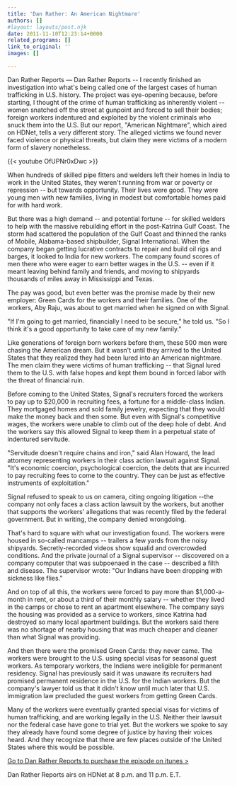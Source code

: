 ```yaml
---
title: 'Dan Rather: An American Nightmare'
authors: []
#layout: layouts/post.njk
date: 2011-11-10T12:23:14+0000
related_programs: []
link_to_original: ''
images: []

---
```

Dan Rather Reports — Dan Rather Reports -- I recently finished an investigation into what's being called one of the largest cases of human trafficking in U.S. history. The project was eye-opening because, before starting, I thought of the crime of human trafficking as inherently violent -- women snatched off the street at gunpoint and forced to sell their bodies; foreign workers indentured and exploited by the violent criminals who snuck them into the U.S. But our report, "American Nightmare", which aired on HDNet, tells a very different story. The alleged victims we found never faced violence or physical threats, but claim they were victims of a modern form of slavery nonetheless.

{{< youtube OfUPNr0xDwc >}}

When hundreds of skilled pipe fitters and welders left their homes in India to work in the United States, they weren't running from war or poverty or repression -- but towards opportunity. Their lives were good. They were young men with new families, living in modest but comfortable homes paid for with hard work.

But there was a high demand -- and potential fortune -- for skilled welders to help with the massive rebuilding effort in the post-Katrina Gulf Coast. The storm had scattered the population of the Gulf Coast and thinned the ranks of Mobile, Alabama-based shipbuilder, Signal International. When the company began getting lucrative contracts to repair and build oil rigs and barges, it looked to India for new workers. The company found scores of men there who were eager to earn better wages in the U.S. -- even if it meant leaving behind family and friends, and moving to shipyards thousands of miles away in Mississippi and Texas.

The pay was good, but even better was the promise made by their new employer: Green Cards for the workers and their families. One of the workers, Aby Raju, was about to get married when he signed on with Signal.

"If I'm going to get married, financially I need to be secure," he told us. "So I think it's a good opportunity to take care of my new family."

Like generations of foreign born workers before them, these 500 men were chasing the American dream. But it wasn't until they arrived to the United States that they realized they had been lured into an American nightmare. The men claim they were victims of human trafficking -- that Signal lured them to the U.S. with false hopes and kept them bound in forced labor with the threat of financial ruin.

Before coming to the United States, Signal's recruiters forced the workers to pay up to $20,000 in recruiting fees, a fortune for a middle-class Indian. They mortgaged homes and sold family jewelry, expecting that they would make the money back and then some. But even with Signal's competitive wages, the workers were unable to climb out of the deep hole of debt. And the workers say this allowed Signal to keep them in a perpetual state of indentured servitude.

"Servitude doesn't require chains and iron," said Alan Howard, the lead attorney representing workers in their class action lawsuit against Signal. "It's economic coercion, psychological coercion, the debts that are incurred to pay recruiting fees to come to the country. They can be just as effective instruments of exploitation."

Signal refused to speak to us on camera, citing ongoing litigation --the company not only faces a class action lawsuit by the workers, but another that supports the workers' allegations that was recently filed by the federal government. But in writing, the company denied wrongdoing.

That's hard to square with what our investigation found. The workers were housed in so-called mancamps -- trailers a few yards from the noisy shipyards. Secretly-recorded videos show squalid and overcrowded conditions. And the private journal of a Signal supervisor -- discovered on a company computer that was subpoenaed in the case -- described a filth and disease. The supervisor wrote: "Our Indians have been dropping with sickness like flies."

And on top of all this, the workers were forced to pay more than $1,000-a-month in rent, or about a third of their monthly salary -- whether they lived in the camps or chose to rent an apartment elsewhere. The company says the housing was provided as a service to workers, since Katrina had destroyed so many local apartment buildings. But the workers said there was no shortage of nearby housing that was much cheaper and cleaner than what Signal was providing.

And then there were the promised Green Cards: they never came. The workers were brought to the U.S. using special visas for seasonal guest workers. As temporary workers, the Indians were ineligible for permanent residency. Signal has previously said it was unaware its recruiters had promised permanent residence in the U.S. for the Indian workers. But the company's lawyer told us that it didn't know until much later that U.S. immigration law precluded the guest workers from getting Green Cards.

Many of the workers were eventually granted special visas for victims of human trafficking, and are working legally in the U.S. Neither their lawsuit nor the federal case have gone to trial yet. But the workers we spoke to say they already have found some degree of justice by having their voices heard. And they recognize that there are few places outside of the United States where this would be possible.

[Go to Dan Rather Reports to purchase the episode on itunes >](https://www.huffingtonpost.com/dan-rather/an-american-nightmare_b_1086537.html)

Dan Rather Reports airs on HDNet at 8 p.m. and 11 p.m. E.T.